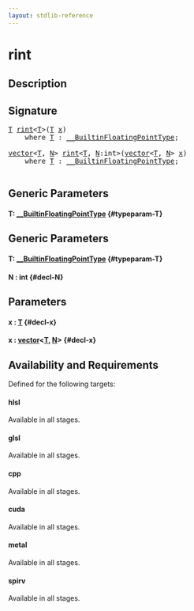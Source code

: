 ```yaml
---
layout: stdlib-reference
---
```


# rint

## Description





## Signature 

<pre>
<a href="/stdlib-reference/global-decls/rint#typeparam-T" class="code_type">T</a> <a href="/stdlib-reference/global-decls/rint">rint</a>&lt;<a href="/stdlib-reference/global-decls/rint#typeparam-T" class="code_type">T</a>&gt;(<a href="/stdlib-reference/global-decls/rint#typeparam-T" class="code_type">T</a> <a href="/stdlib-reference/global-decls/rint#decl-x" class="code_param">x</a>)
    <span class='code_keyword'>where</span> <a href="/stdlib-reference/global-decls/rint#typeparam-T" class="code_type">T</a> : <a href="/stdlib-reference/interfaces/BuiltinFloatingPointType/index">__BuiltinFloatingPointType</a>;

<a href="/stdlib-reference/types/vector/index">vector</a>&lt;<a href="/stdlib-reference/global-decls/rint#typeparam-T" class="code_type">T</a>, <a href="/stdlib-reference/global-decls/rint#decl-N" class="code_var">N</a>&gt; <a href="/stdlib-reference/global-decls/rint">rint</a>&lt;<a href="/stdlib-reference/global-decls/rint#typeparam-T" class="code_type">T</a>, <a href="/stdlib-reference/global-decls/rint#decl-N" class="code_var">N</a>:<span class="code_keyword">int</span>&gt;(<a href="/stdlib-reference/types/vector/index">vector</a>&lt;<a href="/stdlib-reference/global-decls/rint#typeparam-T" class="code_type">T</a>, <a href="/stdlib-reference/global-decls/rint#decl-N" class="code_var">N</a>&gt; <a href="/stdlib-reference/global-decls/rint#decl-x" class="code_param">x</a>)
    <span class='code_keyword'>where</span> <a href="/stdlib-reference/global-decls/rint#typeparam-T" class="code_type">T</a> : <a href="/stdlib-reference/interfaces/BuiltinFloatingPointType/index">__BuiltinFloatingPointType</a>;

</pre>

## Generic Parameters

#### T: [\_\_BuiltinFloatingPointType](/stdlib-reference/interfaces/BuiltinFloatingPointType/index) {#typeparam-T}

## Generic Parameters

#### T: [\_\_BuiltinFloatingPointType](/stdlib-reference/interfaces/BuiltinFloatingPointType/index) {#typeparam-T}
#### N  : int {#decl-N}

## Parameters

#### x  : [T](/stdlib-reference/global-decls/rint#typeparam-T) {#decl-x}
#### x  : [vector](/stdlib-reference/types/vector/index)\<[T](/stdlib-reference/types/vector/index#typeparam-T), [N](/stdlib-reference/types/vector/index#decl-N)\> {#decl-x}

## Availability and Requirements

Defined for the following targets:

#### hlsl
Available in all stages.

#### glsl
Available in all stages.

#### cpp
Available in all stages.

#### cuda
Available in all stages.

#### metal
Available in all stages.

#### spirv
Available in all stages.




